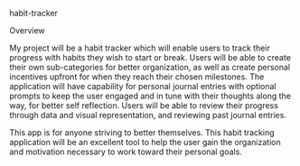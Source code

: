 habit-tracker

Overview

My project will be a habit tracker which will enable users to track their progress with habits they wish to start or break. Users will be able to create their own sub-categories for better organization, as well as create personal incentives upfront for when they reach their chosen milestones. The application will have capability for personal journal entries with optional prompts to keep the user engaged and in tune with their thoughts along the way, for better self reflection. Users will be able to review their progress through data and visual representation, and reviewing past journal entries.

This app is for anyone striving to better themselves. This habit tracking application will be an excellent tool to help the user gain the organization and motivation necessary to work toward their personal goals.


